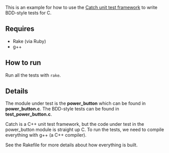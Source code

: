 This is an example for how to use the [Catch unit test framework](https://github.com/philsquared/Catch) to write BDD-style tests for C.

## Requires
- Rake (via Ruby)
- g++

## How to run
Run all the tests with `rake`.

## Details
The module under test is the **power_button** which can be found in **power_button.c**. The BDD-style tests can be found in **test_power_button.c**.

Catch is a C++ unit test framework, but the code under test in the power_button module is straight up C. To run the tests, we need to compile everything with g++ (a C++ compiler).

See the Rakefile for more details about how everything is built.
